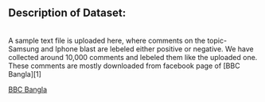 ## Description of Dataset:
<br />
A sample text file is uploaded here, where comments on the topic- Samsung and Iphone blast are lebeled either positive or negative.
We have collected around 10,000 comments and lebeled them like the uploaded one. These comments are mostly downloaded from facebook page of [BBC Bangla][1]





[BBC Bangla](https://www.topcoder.com/community/data-science/data-science-tutorials/range-minimum-query-and-lowest-common-ancestor/)
